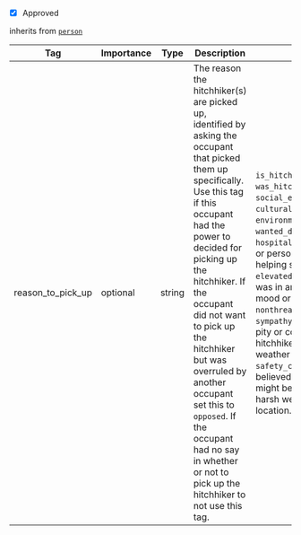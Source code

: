 - [x] Approved


inherits from [`person`](https://github.com/Hitchwiki/hitchhiking_data_standard/blob/main/tags/person.md)

| Tag                         | Importance   | Type     | Description                                                                                   | Enum | Example |
|-----------------------------|--------------|----------|-----------------------------------------------------------------------------------------------|------|---------|
| reason_to_pick_up | optional  | string   | The reason the hitchhiker(s) are picked up, identified by asking the occupant that picked them up specifically. Use this tag if this occupant had the power to decided for picking up the hitchhiker. If the occupant did not want to pick up the hitchhiker but was overruled by another occupant set this to `opposed`. If the occupant had no say in whether or not to pick up the hitchhiker to not use this tag.| `is_hitchhiker`, `was_hitchhiker`, `social_exchange`, `cultural_exchange`, `environmental`, `wanted_driver`, `curiosity`, `hospitality_norm` (Cultural or personal values around helping strangers.). `elevated_mood` (The driver was in an unusually good mood or feeling generous.), `nonthreatening_appearance`, `sympathy` (The driver felt pity or concern for the hitchhiker e.g., due to weather or appearance), `safety_concern` (The driver believed the hitchhiker might be in danger e.g., harsh weather, isolated location.), `opposed`    | [was_hitchhiker, environmental, sympathy]        |
